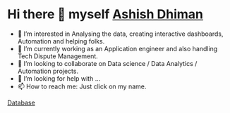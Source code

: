 # Hi there 👋 myself [Ashish Dhiman](www.linkedin.com/in/dhiman605)

* 🔭 I’m interested in Analysing the data, creating interactive dashboards, Automation and helping folks.
* 🌱 I’m currently working as an Application engineer and also handling Tech Dispute Management. 
* 👯 I’m looking to collaborate on Data science / Data Analytics / Automation projects.
* 🤔 I’m looking for help with ...
* 📫 How to reach me: Just click on my name.

[Database](https://camo.githubusercontent.com/918fce8d50581bd97b7133e677a78ed2cad14f970522f219daaeb6d1c81060e1/68747470733a2f2f696d672e736869656c64732e696f2f62616467652f6d7973716c2d2532333030662e7376673f7374796c653d666f722d7468652d6261646765266c6f676f3d6d7973716c266c6f676f436f6c6f723d7768697465)
